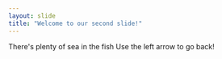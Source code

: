 ```yaml
---
layout: slide
title: "Welcome to our second slide!"
---
```

There's plenty of sea in the fish
Use the left arrow to go back!
